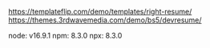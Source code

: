 https://templateflip.com/demo/templates/right-resume/
https://themes.3rdwavemedia.com/demo/bs5/devresume/

node: v16.9.1
 npm: 8.3.0
 npx: 8.3.0